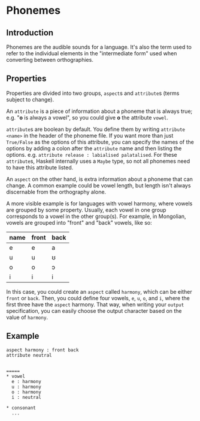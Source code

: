 # Phonemes

## Introduction

Phonemes are the audible sounds for a language. It's also
the term used to refer to the individual elements in the
"intermediate form" used when converting between orthographies.


## Properties

Properties are divided into two groups, `aspect`s and `attribute`s
(terms subject to change). 

An `attribute` is a piece of information
about a phoneme that is always true; e.g. "**o** is always a vowel",
so you could give **o** the attribute `vowel`.

`attribute`s are boolean by default. You define them by writing
`attribute <name>` in the header of the phoneme file. If you want
more than just `True/False` as the options of this attribute, you
can specify the names of the options by adding a colon after the
`attribute` name and then listing the options. e.g.
`attribute release : labialised palatalised`. For these `attribute`s,
Haskell internally uses a `Maybe` type, so not all phonemes need
to have this attribute listed.

An `aspect` on the other hand, is extra information about a phoneme
that can change. A common example could be vowel length, but length
isn't always discernable from the orthography alone.

A more visible example is for languages with vowel harmony, where vowels are
grouped by some property. Usually, each vowel in one group corresponds
to a vowel in the other group(s). For example, in Mongolian, vowels
are grouped into "front" and "back" vowels, like so:

|name|front|back|
|----|-----|----|
| e  | e   | a  |
| u  | u   | ʊ  |
| o  | o   | ɔ  |
| i  | i   | i  |

In this case, you could create an `aspect` called `harmony`, which can
be either `front` or `back`. Then, you could define four vowels, `e`, `u`,
`o`, and `i`, where the first three have the `aspect` harmony. That way,
when writing your `output` specification, you can easily choose the
output character based on the value of `harmony`.


## Example


```
aspect harmony : front back
attribute neutral


=====
* vowel
  e : harmony
  u : harmony
  o : harmony
  i : neutral

* consonant
  ...

```


